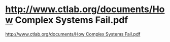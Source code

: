 <!--
id: 28545019673
link: http://tumblr.atmos.org/post/28545019673/http-www-ctlab-org-documents-how-complex-systems
slug: http-www-ctlab-org-documents-how-complex-systems
date: Thu Aug 02 2012 00:36:20 GMT-0700 (PDT)
publish: 2012-08-02
tags: 
title: http://www.ctlab.org/documents/How Complex Systems Fail.pdf
-->


http://www.ctlab.org/documents/How Complex Systems Fail.pdf
===========================================================

[http://www.ctlab.org/documents/How Complex Systems
Fail.pdf](http://www.ctlab.org/documents/How%20Complex%20Systems%20Fail.pdf)

